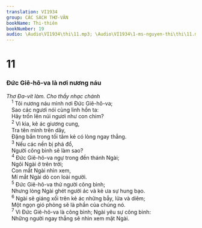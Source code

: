 ```yaml
---
translation: VI1934
group: CÁC SÁCH THƠ-VĂN
bookName: Thi-thiên 
bookNumber: 19
audio: \Audio\VI1934\thi\11.mp3; \Audio\VI1934\1-ms-nguyen-thi\thi\11.mp3
---
```


<div class="title"><h1>11</h1><h3>Đức Giê-hô-va là nơi nương náu</h3><i>Thơ Đa-vít làm. Cho thầy nhạc chánh</i></div>
<span class="verse thi_11_1"> <sup>1</sup> Tôi nương náu mình nơi Đức Giê-hô-va; <br/> Sao các ngươi nói cùng linh hồn ta: <br/> Hãy trốn lên núi ngươi như con chim? <br/></span>
<span class="verse thi_11_2"> <sup>2</sup> Vì kìa, kẻ ác giương cung, <br/> Tra tên mình trên dây, <br/> Đặng bắn trong tối tăm kẻ có lòng ngay thẳng. <br/></span>
<span class="verse thi_11_3"> <sup>3</sup> Nếu các nền bị phá đổ, <br/> Người công bình sẽ làm sao? <br/></span>
<span class="verse thi_11_4"> <sup>4</sup> Đức Giê-hô-va ngự trong đền thánh Ngài; <br/> Ngôi Ngài ở trên trời; <br/> Con mắt Ngài nhìn xem, <br/> Mí mắt Ngài dò con loài người. <br/></span>
<span class="verse thi_11_5"> <sup>5</sup> Đức Giê-hô-va thử người công bình; <br/> Nhưng lòng Ngài ghét người ác và kẻ ưa sự hung bạo. <br/></span>
<span class="verse thi_11_6"> <sup>6</sup> Ngài sẽ giáng xối trên kẻ ác những bẫy, lửa và diêm; <br/> Một ngọn gió phỏng sẽ là phần của chúng nó. <br/></span>
<span class="verse thi_11_7"> <sup>7</sup> Vì Đức Giê-hô-va là công bình; Ngài yêu sự công bình: <br/> Những người ngay thẳng sẽ nhìn xem mặt Ngài. <br/></span>
